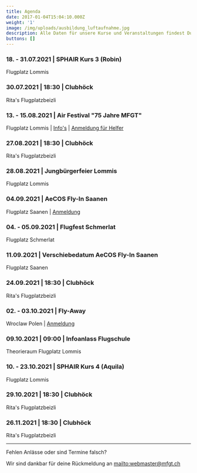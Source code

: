 ```yaml
---
title: Agenda
date: 2017-01-04T15:04:10.000Z
weight: '1'
image: /img/uploads/ausbildung_luftaufnahme.jpg
description: Alle Daten für unsere Kurse und Veranstaltungen findest Du in unserer Agenda.
buttons: []
---
```

### 18. - 31.07.2021 | SPHAIR Kurs 3 (Robin)

Flugplatz Lommis

### 30.07.2021 | 18:30 | Clubhöck

Rita's Flugplatzbeizli

### 13. - 15.08.2021 | Air Festival "75 Jahre MFGT"

Flugplatz Lommis | [Info's](https://www.airfestival21.ch) | [Anmeldung für Helfer](https://doodle.com/poll/2k7cvh5rv2gk32t7?utm_source=poll&utm_medium=link)

### 27.08.2021 | 18:30 | Clubhöck

Rita's Flugplatzbeizli

### 28.08.2021 | Jungbürgerfeier Lommis

Flugplatz Lommis

### 04.09.2021 | AeCOS Fly-In Saanen

Flugplatz Saanen | [Anmeldung](https://www.aecos.ch/component/icagenda/73-aecos-fly-in-flugplatz-saanen?Itemid=1992?date=2021-09-04-00-00)

### 04. - 05.09.2021 | Flugfest Schmerlat

Flugplatz Schmerlat

### 11.09.2021 | Verschiebedatum AeCOS Fly-In Saanen

Flugplatz Saanen

### 24.09.2021 | 18:30 | Clubhöck

Rita's Flugplatzbeizli

### 02. - 03.10.2021 | Fly-Away

Wroclaw Polen | [Anmeldung](https://doodle.com/poll/isw85svm86b7fh9r)

### 09.10.2021 | 09:00 | Infoanlass Flugschule

Theorieraum Flugplatz Lommis

### 10. - 23.10.2021 | SPHAIR Kurs 4 (Aquila)

Flugplatz Lommis

### 29.10.2021 | 18:30 | Clubhöck

Rita's Flugplatzbeizli

### 26.11.2021 | 18:30 | Clubhöck

Rita's Flugplatzbeizli

<hr>

Fehlen Anlässe oder sind Termine falsch?

Wir sind dankbar für deine Rückmeldung an <mailto:webmaster@mfgt.ch>
